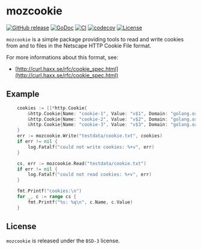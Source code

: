 # mozcookie

[![GitHub release](https://img.shields.io/github/release/sbinet/mozcookie.svg)](https://github.com/sbinet/mozcookie/releases)
[![GoDoc](https://pkg.go.dev/badge/github.com/sbinet/mozcookie?status.svg)](https://pkg.go.dev/github.com/sbinet/mozcookie)
[![CI](https://github.com/sbinet/mozcookie/workflows/CI/badge.svg)](https://github.com/sbinet/mozcookie/actions)
[![codecov](https://codecov.io/gh/sbinet/mozcookie/branch/main/graph/badge.svg)](https://codecov.io/gh/sbinet/mozcookie)
[![License](https://img.shields.io/badge/License-BSD--3-blue.svg)](https://github.com/sbinet/mozcookie/blob/main/LICENSE)

`mozcookie` is a simple package providing tools to read and write cookies from and to files in the Netscape HTTP Cookie File format.

For more informations about this format, see:

- [http://curl.haxx.se/rfc/cookie_spec.html](http://curl.haxx.se/rfc/cookie_spec.html)

## Example

```go
	cookies := []*http.Cookie{
		&http.Cookie{Name: "cookie-1", Value: "v$1", Domain: "golang.org", Path: "/pkg/"},
		&http.Cookie{Name: "cookie-2", Value: "v$2", Domain: "golang.org", Path: "/pkg/", Secure: true},
		&http.Cookie{Name: "cookie-3", Value: "v$3", Domain: "golang.org", Path: "/pkg/", HttpOnly: true},
	}
	err := mozcookie.Write("testdata/cookie.txt", cookies)
	if err != nil {
		log.Fatalf("could not write cookies: %+v", err)
	}

	cs, err := mozcookie.Read("testdata/cookie.txt")
	if err != nil {
		log.Fatalf("could not read cookies: %+v", err)
	}

	fmt.Printf("cookies:\n")
	for _, c := range cs {
		fmt.Printf("%s: %q\n", c.Name, c.Value)
	}
```

## License

`mozcookie` is released under the `BSD-3` license.
